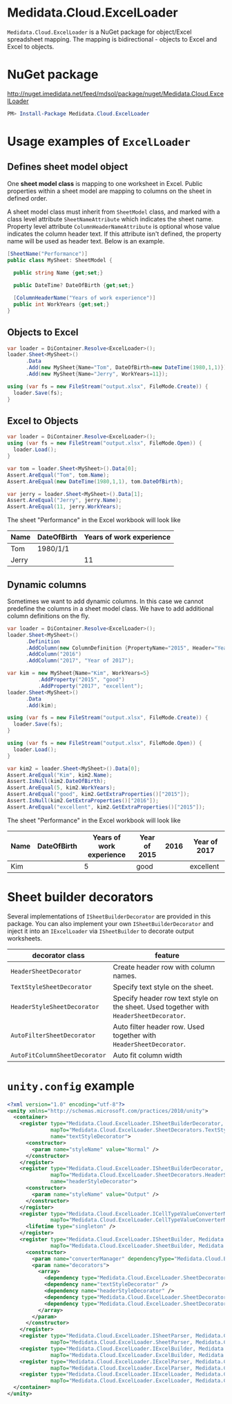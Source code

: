 # Medidata.Cloud.ExcelLoader
`Medidata.Cloud.ExcelLoader` is a NuGet package for object/Excel spreadsheet mapping. The mapping is bidirectional - objects to Excel and Excel to objects.

# NuGet package
http://nuget.imedidata.net/feed/mdsol/package/nuget/Medidata.Cloud.ExcelLoader
```powershell
PM> Install-Package Medidata.Cloud.ExcelLoader
```

# Usage examples of `ExcelLoader`
## Defines sheet model object
One **sheet model class** is mapping to one worksheet in Excel. Public properties within a sheet model are mapping to columns on the sheet in defined order.

A sheet model class must inherit from `SheetModel` class, and marked with a class level attribute `SheetNameAttribute` which indicates the sheet name. Property level attribute `ColumnHeaderNameAttribute` is optional whose value indicates the column header text. If this attribute isn't defined, the property name will be used as header text. Below is an example.
```cs
[SheetName("Performance")]
public class MySheet: SheetModel {
  
  public string Name {get;set;}

  public DateTime? DateOfBirth {get;set;}

  [ColumnHeaderName("Years of work experience")]
  public int WorkYears {get;set;}
}
```
## Objects to Excel
```cs
var loader = DiContainer.Resolve<ExcelLoader>();
loader.Sheet<MySheet>()
      .Data
      .Add(new MySheet{Name="Tom", DateOfBirth=new DateTime(1980,1,1)})
      .Add(new MySheet{Name="Jerry", WorkYears=11});

using (var fs = new FileStream("output.xlsx", FileMode.Create)) {
  loader.Save(fs);
}
```

## Excel to Objects
```cs
var loader = DiContainer.Resolve<ExcelLoader>();
using (var fs = new FileStream("output.xlsx", FileMode.Open)) {
  loader.Load();
}

var tom = loader.Sheet<MySheet>().Data[0];
Assert.AreEqual("Tom", tom.Name);
Assert.AreEqual(new DateTime(1980,1,1), tom.DateOfBirth);

var jerry = loader.Sheet<MySheet>().Data[1];
Assert.AreEqual("Jerry", jerry.Name);
Assert.AreEqual(11, jerry.WorkYears);
```
The sheet "Performance" in the Excel workbook will look like

| Name | DateOfBirth | Years of work experience |
| --- | --- | --- |
| Tom | 1980/1/1  |  |
| Jerry | | 11 |

## Dynamic columns
Sometimes we want to add dynamic columns. In this case we cannot predefine the columns in a sheet model class. We have to add additional column definitions on the fly.
```cs
var loader = DiContainer.Resolve<ExcelLoader>();
loader.Sheet<MySheet>()
      .Definition
      .AddColumn(new ColumnDefinition {PropertyName="2015", Header="Year of 2015"})
      .AddColumn("2016")
      .AddColumn("2017", "Year of 2017");

var kim = new MySheet{Name="Kim", WorkYears=5}
          .AddProperty("2015", "good")
          .AddProperty("2017", "excellent");
loader.Sheet<MySheet>()
      .Data
      .Add(kim);

using (var fs = new FileStream("output.xlsx", FileMode.Create)) {
  loader.Save(fs);
}

using (var fs = new FileStream("output.xlsx", FileMode.Open)) {
  loader.Load();
}

var kim2 = loader.Sheet<MySheet>().Data[0];
Assert.AreEqual("Kim", kim2.Name);
Assert.IsNull(kim2.DateOfBirth);
Assert.AreEqual(5, kim2.WorkYears);
Assert.AreEqual("good", kim2.GetExtraProperties()["2015"]);
Assert.IsNull(kim2.GetExtraProperties()["2016"]);
Assert.AreEqual("excellent", kim2.GetExtraProperties()["2015"]);
```

The sheet "Performance" in the Excel workbook will look like

| Name | DateOfBirth | Years of work experience | Year of 2015 | 2016 | Year of 2017 |
| --- | --- | --- | --- | --- | --- |
| Kim |  | 5 | good |  | excellent |

# Sheet builder decorators
Several implementations of `ISheetBuilderDecorator` are provided in this package. You can also implement your own `ISheetBuilderDecorator` and inject it into an `IExcelLoader` via `ISheetBuilder` to decorate output worksheets.

| decorator class | feature |
| --- | --- |
| `HeaderSheetDecorator` | Create header row with column names. |
| `TextStyleSheetDecorator` | Specify text style on the sheet. |
| `HeaderStyleSheetDecorator` | Specify header row text style on the sheet. Used together with `HeaderSheetDecorator`. |
| `AutoFilterSheetDecorator` | Auto filter header row. Used together with `HeaderSheetDecorator`.  |
| `AutoFitColumnSheetDecorator` | Auto fit column width |

# `unity.config` example
```xml
<?xml version="1.0" encoding="utf-8"?>
<unity xmlns="http://schemas.microsoft.com/practices/2010/unity">
  <container>
    <register type="Medidata.Cloud.ExcelLoader.ISheetBuilderDecorator, Medidata.Cloud.ExcelLoader"
              mapTo="Medidata.Cloud.ExcelLoader.SheetDecorators.TextStyleSheetDecorator, Medidata.Cloud.ExcelLoader"
              name="textStyleDecorator">
      <constructor>
        <param name="styleName" value="Normal" />
      </constructor>
    </register>
    <register type="Medidata.Cloud.ExcelLoader.ISheetBuilderDecorator, Medidata.Cloud.ExcelLoader"
              mapTo="Medidata.Cloud.ExcelLoader.SheetDecorators.HeaderStyleSheetDecorator, Medidata.Cloud.ExcelLoader"
              name="headerStyleDecorator">
      <constructor>
        <param name="styleName" value="Output" />
      </constructor>
    </register>
    <register type="Medidata.Cloud.ExcelLoader.ICellTypeValueConverterManager, Medidata.Cloud.ExcelLoader"
              mapTo="Medidata.Cloud.ExcelLoader.CellTypeValueConverterManager, Medidata.Cloud.ExcelLoader">
      <lifetime type="singleton" />
    </register>
    <register type="Medidata.Cloud.ExcelLoader.ISheetBuilder, Medidata.Cloud.ExcelLoader"
              mapTo="Medidata.Cloud.ExcelLoader.SheetBuilder, Medidata.Cloud.ExcelLoader">
      <constructor>
        <param name="converterManager" dependencyType="Medidata.Cloud.ExcelLoader.ICellTypeValueConverterManager, Medidata.Cloud.ExcelLoader" />
        <param name="decorators">
          <array>
            <dependency type="Medidata.Cloud.ExcelLoader.SheetDecorators.HeaderSheetDecorator, Medidata.Cloud.ExcelLoader" />
            <dependency name="textStyleDecorator" />
            <dependency name="headerStyleDecorator" />
            <dependency type="Medidata.Cloud.ExcelLoader.SheetDecorators.AutoFilterSheetDecorator, Medidata.Cloud.ExcelLoader" />
            <dependency type="Medidata.Cloud.ExcelLoader.SheetDecorators.AutoFitColumnSheetDecorator, Medidata.Cloud.ExcelLoader" />
          </array>
        </param>
      </constructor>
    </register>
    <register type="Medidata.Cloud.ExcelLoader.ISheetParser, Medidata.Cloud.ExcelLoader"
              mapTo="Medidata.Cloud.ExcelLoader.SheetParser, Medidata.Cloud.ExcelLoader" />
    <register type="Medidata.Cloud.ExcelLoader.IExcelBuilder, Medidata.Cloud.ExcelLoader"
              mapTo="Medidata.Cloud.ExcelLoader.ExcelBuilder, Medidata.Rave.Tsdv.Loader" />
    <register type="Medidata.Cloud.ExcelLoader.IExcelParser, Medidata.Cloud.ExcelLoader"
              mapTo="Medidata.Cloud.ExcelLoader.ExcelParser, Medidata.Cloud.ExcelLoader" />
    <register type="Medidata.Cloud.ExcelLoader.IExcelLoader, Medidata.Cloud.ExcelLoader"
              mapTo="Medidata.Cloud.ExcelLoader.ExcelLoader, Medidata.Cloud.ExcelLoader" />
  </container>
</unity>
```
